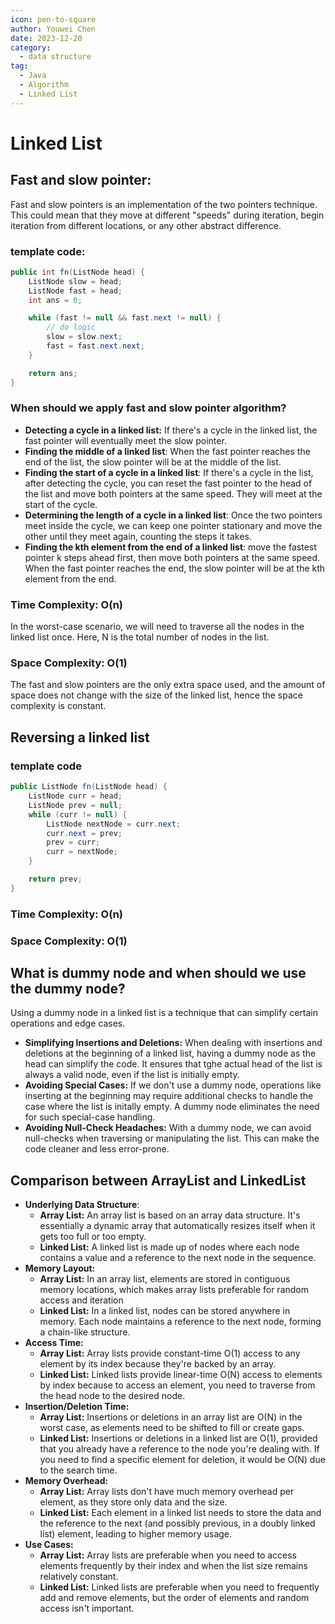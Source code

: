```yaml
---
icon: pen-to-square
author: Youwei Chen
date: 2023-12-20
category:
  - data structure
tag:
  - Java
  - Algorithm
  - Linked List
---
```


# Linked List

## Fast and slow pointer:

Fast and slow pointers is an implementation of the two pointers technique. This could mean that they move at different "speeds" during iteration, begin iteration from different locations, or any other abstract difference.

### template code:

```java
public int fn(ListNode head) {
    ListNode slow = head;
    ListNode fast = head;
    int ans = 0;

    while (fast != null && fast.next != null) {
        // do logic
        slow = slow.next;
        fast = fast.next.next;
    }

    return ans;
}
```

### When should we apply fast and slow pointer algorithm?

- **Detecting a cycle in a linked list:** If there's a cycle in the linked list, the fast pointer will eventually meet the slow pointer.
- **Finding the middle of a linked list**: When the fast pointer reaches the end of the list, the slow pointer will be at the middle of the list.
- **Finding the start of a cycle in a linked list**: If there's a cycle in the list, after detecting the cycle, you can reset the fast pointer to the head of the list and move both pointers at the same speed. They will meet at the start of the cycle.
- **Determining the length of a cycle in a linked list**: Once the two pointers meet inside the cycle, we can keep one pointer stationary and move the other until they meet again, counting the steps it takes.
- **Finding the kth element from the end of a linked list**: move the fastest pointer k steps ahead first, then move both pointers at the same speed. When the fast pointer reaches the end, the slow pointer will be at the kth element from the end.

### Time Complexity: O(n)

In the worst-case scenario, we will need to traverse all the nodes in the linked list once. Here, N is the total number of nodes in the list.

### Space Complexity: O(1)

The fast and slow pointers are the only extra space used, and the amount of space does not change with the size of the linked list, hence the space complexity is constant.

## Reversing a linked list

### template code

```java
public ListNode fn(ListNode head) {
    ListNode curr = head;
    ListNode prev = null;
    while (curr != null) {
        ListNode nextNode = curr.next;
        curr.next = prev;
        prev = curr;
        curr = nextNode;
    }

    return prev;
}
```

### Time Complexity: O(n)

### Space Complexity: O(1)

## What is dummy node and when should we use the dummy node?

Using a dummy node in a linked list is a technique that can simplify certain operations and edge cases.

- **Simplifying Insertions and Deletions:**
  When dealing with insertions and deletions at the beginning of a linked list, having a dummy node as the head can simplify the code. It ensures that tghe actual head of the list is always a valid node, even if the list is initially empty.
- **Avoiding Special Cases:**
  If we don't use a dummy node, operations like inserting at the beginning may require additional checks to handle the case where the list is initally empty. A dummy node eliminates the need for such special-case handling.
- **Avoiding Null-Check Headaches:**
  With a dummy node, we can avoid null-checks when traversing or manipulating the list. This can make the code cleaner and less error-prone.

## Comparison between ArrayList and LinkedList

- **Underlying Data Structure**:
  - **Array List:** An array list is based on an array data structure. It's essentially a dynamic array that automatically resizes itself when it gets too full or too empty.
  - **Linked List:** A linked list is made up of nodes where each node contains a value and a reference to the next node in the sequence.
- **Memory Layout:**
  - **Array List:** In an array list, elements are stored in contiguous memory locations, which makes array lists preferable for random access and iteration
  - **Linked List:** In a linked list, nodes can be stored anywhere in memory. Each node maintains a reference to the next node, forming a chain-like structure.
- **Access Time:**
  - **Array List:** Array lists provide constant-time O(1) access to any element by its index because they're backed by an array.
  - **Linked List:** Linked lists provide linear-time O(N) access to elements by index because to access an element, you need to traverse from the head node to the desired node.
- **Insertion/Deletion Time:**
  - **Array List:** Insertions or deletions in an array list are O(N) in the worst case, as elements need to be shifted to fill or create gaps.
  - **Linked List:** Insertions or deletions in a linked list are O(1), provided that you already have a reference to the node you're dealing with. If you need to find a specific element for deletion, it would be O(N) due to the search time.
- **Memory Overhead:**
  - **Array List:** Array lists don't have much memory overhead per element, as they store only data and the size.
  - **Linked List:** Each element in a linked list needs to store the data and the reference to the next (and possibly previous, in a doubly linked list) element, leading to higher memory usage.
- **Use Cases:**
  - **Array List:** Array lists are preferable when you need to access elements frequently by their index and when the list size remains relatively constant.
  - **Linked List:** Linked lists are preferable when you need to frequently add and remove elements, but the order of elements and random access isn't important.
